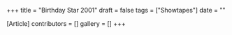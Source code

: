 +++
title = "Birthday Star 2001"
draft = false
tags = ["Showtapes"]
date = ""

[Article]
contributors = []
gallery = []
+++